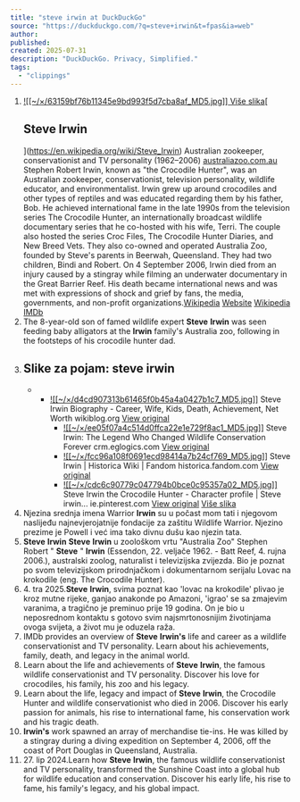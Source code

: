 ```yaml
---
title: "steve irwin at DuckDuckGo"
source: "https://duckduckgo.com/?q=steve+irwin&t=fpas&ia=web"
author:
published:
created: 2025-07-31
description: "DuckDuckGo. Privacy, Simplified."
tags:
  - "clippings"
---
```

1. [![[~/×/63159bf76b11345e9bd993f5d7cba8af_MD5.jpg]] Više slika](https://duckduckgo.com/?q=Steve%20Irwin%20Australian%20zookeeper%2C%20conservationist%20and%20TV%20personality%20\(1962%E2%80%932006\)&ia=images&iax=images)[
	## Steve Irwin
	](https://en.wikipedia.org/wiki/Steve_Irwin)
	Australian zookeeper, conservationist and TV personality (1962–2006)
	[australiazoo.com.au](https://australiazoo.com.au/)
	Stephen Robert Irwin, known as "the Crocodile Hunter", was an Australian zookeeper, conservationist, television personality, wildlife educator, and environmentalist. Irwin grew up around crocodiles and other types of reptiles and was educated regarding them by his father, Bob. He achieved international fame in the late 1990s from the television series The Crocodile Hunter, an internationally broadcast wildlife documentary series that he co-hosted with his wife, Terri. The couple also hosted the series Croc Files, The Crocodile Hunter Diaries, and New Breed Vets. They also co-owned and operated Australia Zoo, founded by Steve's parents in Beerwah, Queensland. They had two children, Bindi and Robert. On 4 September 2006, Irwin died from an injury caused by a stingray while filming an underwater documentary in the Great Barrier Reef. His death became international news and was met with expressions of shock and grief by fans, the media, governments, and non-profit organizations.[Wikipedia](https://en.wikipedia.org/wiki/Steve_Irwin)
	[Website](https://australiazoo.com.au/) [Wikipedia](https://en.wikipedia.org/wiki/Steve_Irwin) [IMDb](https://www.imdb.com/name/nm0410455)
2. The 8-year-old son of famed wildlife expert **Steve** **Irwin** was seen feeding baby alligators at the **Irwin** family's Australia zoo, following in the footsteps of his crocodile hunter dad.
3. ## Slike za pojam: steve irwin
	- - [![[~/×/d4cd907313b61465f0b45a4a0427b1c7_MD5.jpg]]](https://duckduckgo.com/?q=steve+irwin&t=fpas&ia=images&iax=images&iai=http%3A%2F%2Fwikiblog.org%2Fwp-content%2Fuploads%2F2020%2F09%2FSteve-Irwin-picture-scaled.jpg)
			Steve Irwin Biography - Career, Wife, Kids, Death, Achievement, Net Worth
			wikiblog.org
			[View original](https://wikiblog.org/steve-irwin/)
		- [![[~/×/ee05f07a4c514d0ffca22e1e729f8ac1_MD5.jpg]]](https://duckduckgo.com/?q=steve+irwin&t=fpas&ia=images&iax=images&iai=https%3A%2F%2Fimages.deepai.org%2Fchat-style-image%2Fce850a03662f43ccbe2e48c4bec55d32%2Foutput.jpg)
			Steve Irwin: The Legend Who Changed Wildlife Conservation Forever
			crm.eglogics.com
			[View original](https://crm.eglogics.com/glam-and-gossip/steve-irwin-the-legend-who-changed-wildlife-conservation-forever.html)
		- [![[~/×/fcc96a108f0691ecd98414a7b24cf769_MD5.jpg]]](https://duckduckgo.com/?q=steve+irwin&t=fpas&ia=images&iax=images&iai=https%3A%2F%2Fvignette.wikia.nocookie.net%2Ftotalwar-ar%2Fimages%2F2%2F2e%2FSteve_Irwin.jpg%2Frevision%2Flatest%2Fscale-to-width-down%2F2000%3Fcb%3D20180630043303)
			Steve Irwin | Historica Wiki | Fandom
			historica.fandom.com
			[View original](https://historica.fandom.com/wiki/Steve_Irwin)
		- [![[~/×/cdc6c90779c047794b0bce0c95357a02_MD5.jpg]]](https://duckduckgo.com/?q=steve+irwin&t=fpas&ia=images&iax=images&iai=https%3A%2F%2Fi.pinimg.com%2Foriginals%2Fcb%2F43%2Ff0%2Fcb43f05266deda5f5eafbdb75eee6cd4.png)
			Steve Irwin the Crocodile Hunter - Character profile | Steve irwin...
			ie.pinterest.com
			[View original](https://ie.pinterest.com/pin/steve-irwin-the-crocodile-hunter-character-profile--882213014485109266/)
	[Više slika](https://duckduckgo.com/?q=steve+irwin&t=fpas&ia=images&iax=images)
4. Njezina srednja imena Warrior **Irwin** su u počast mom tati i njegovom naslijeđu najnevjerojatnije fondacije za zaštitu Wildlife Warrior. Njezino prezime je Powell i već ima tako divnu dušu kao njezin tata.
5. **Steve** **Irwin** **Steve** **Irwin** u zoološkom vrtu "Australia Zoo" Stephen Robert " **Steve** " **Irwin** (Essendon, 22. veljače 1962. - Batt Reef, 4. rujna 2006.), australski zoolog, naturalist i televizijska zvijezda. Bio je poznat po svom televizijskom prirodnjačkom i dokumentarnom serijalu Lovac na krokodile (eng. The Crocodile Hunter).
6. 4\. tra 2025.**Steve** **Irwin**, svima poznat kao 'lovac na krokodile' plivao je kroz mutne rijeke, ganjao anakonde po Amazoni, 'igrao' se sa zmajevim varanima, a tragično je preminuo prije 19 godina. On je bio u neposrednom kontaktu s gotovo svim najsmrtonosnijim životinjama ovoga svijeta, a život mu je oduzela raža.
7. IMDb provides an overview of **Steve** **Irwin's** life and career as a wildlife conservationist and TV personality. Learn about his achievements, family, death, and legacy in the animal world.
8. Learn about the life and achievements of **Steve** **Irwin**, the famous wildlife conservationist and TV personality. Discover his love for crocodiles, his family, his zoo and his legacy.
9. Learn about the life, legacy and impact of **Steve** **Irwin**, the Crocodile Hunter and wildlife conservationist who died in 2006. Discover his early passion for animals, his rise to international fame, his conservation work and his tragic death.
10. **Irwin's** work spawned an array of merchandise tie-ins. He was killed by a stingray during a diving expedition on September 4, 2006, off the coast of Port Douglas in Queensland, Australia.
11. 27\. lip 2024.Learn how **Steve** **Irwin**, the famous wildlife conservationist and TV personality, transformed the Sunshine Coast into a global hub for wildlife education and conservation. Discover his early life, his rise to fame, his family's legacy, and his global impact.